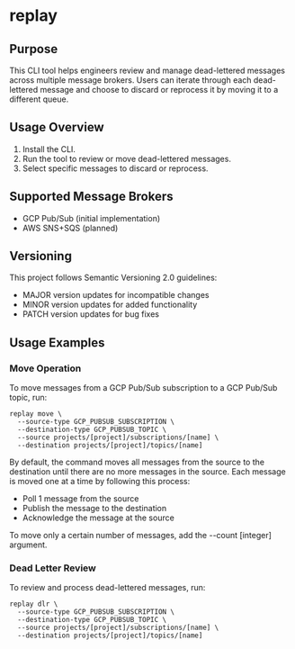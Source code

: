 # replay

## Purpose

This CLI tool helps engineers review and manage dead-lettered messages across multiple message brokers. 
Users can iterate through each dead-lettered message and choose to discard or reprocess it by moving it to a different queue.

## Usage Overview

1. Install the CLI.
2. Run the tool to review or move dead-lettered messages.
3. Select specific messages to discard or reprocess.

## Supported Message Brokers

- GCP Pub/Sub (initial implementation)
- AWS SNS+SQS (planned)

## Versioning

This project follows Semantic Versioning 2.0 guidelines: 
- MAJOR version updates for incompatible changes
- MINOR version updates for added functionality
- PATCH version updates for bug fixes

## Usage Examples

### Move Operation

To move messages from a GCP Pub/Sub subscription to a GCP Pub/Sub topic, run:

```
replay move \
  --source-type GCP_PUBSUB_SUBSCRIPTION \
  --destination-type GCP_PUBSUB_TOPIC \
  --source projects/[project]/subscriptions/[name] \
  --destination projects/[project]/topics/[name]
```

By default, the command moves all messages from the source to the destination until there are no more messages in the source. Each message is moved one at a time by following this process:
- Poll 1 message from the source
- Publish the message to the destination
- Acknowledge the message at the source

To move only a certain number of messages, add the --count [integer] argument.

### Dead Letter Review

To review and process dead-lettered messages, run:

```
replay dlr \
  --source-type GCP_PUBSUB_SUBSCRIPTION \
  --destination-type GCP_PUBSUB_TOPIC \
  --source projects/[project]/subscriptions/[name] \
  --destination projects/[project]/topics/[name]
```
